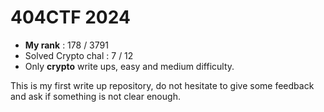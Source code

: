 # 404CTF 2024

- **My rank** : 178 / 3791
- Solved Crypto chal : 7 / 12
- Only **crypto** write ups, easy and medium difficulty. 

This is my first write up repository, do not hesitate to give some feedback and ask if something is not clear enough. 

